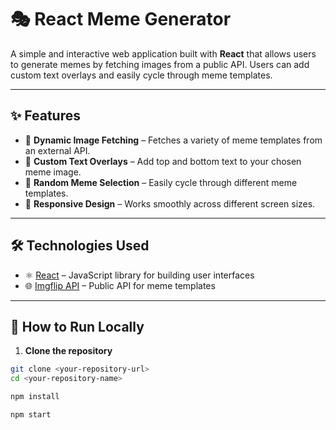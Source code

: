 # 🎭 React Meme Generator

A simple and interactive web application built with **React** that allows users to generate memes by fetching images from a public API. Users can add custom text overlays and easily cycle through meme templates.

---

## ✨ Features

- 🔄 **Dynamic Image Fetching** – Fetches a variety of meme templates from an external API.  
- 📝 **Custom Text Overlays** – Add top and bottom text to your chosen meme image.  
- 🎲 **Random Meme Selection** – Easily cycle through different meme templates.  
- 📱 **Responsive Design** – Works smoothly across different screen sizes.  

---

## 🛠️ Technologies Used

- ⚛️ [React](https://reactjs.org/) – JavaScript library for building user interfaces  
- 🌐 [Imgflip API](https://api.imgflip.com/get_memes) – Public API for meme templates  

---

## 🚀 How to Run Locally

1. **Clone the repository**

```bash
git clone <your-repository-url>
cd <your-repository-name>

npm install

npm start
